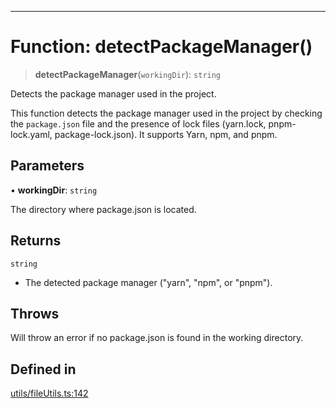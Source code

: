 ***

# Function: detectPackageManager()

> **detectPackageManager**(`workingDir`): `string`

Detects the package manager used in the project.

This function detects the package manager used in the project by checking the
`package.json` file and the presence of lock files (yarn.lock, pnpm-lock.yaml,
package-lock.json). It supports Yarn, npm, and pnpm.

## Parameters

• **workingDir**: `string`

The directory where package.json is located.

## Returns

`string`

- The detected package manager ("yarn", "npm", or "pnpm").

## Throws

Will throw an error if no package.json is found in the working directory.

## Defined in

[utils/fileUtils.ts:142](https://github.com/asifqatar/Snapper/blob/906ddfcaf1558e94a3ec8d6df532b24adee091b6/utils/fileUtils.ts#L142)
